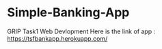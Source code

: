 # Simple-Banking-App
GRIP Task1 Web Devlopment
Here is the link of app :
https://tsfbankapp.herokuapp.com/
